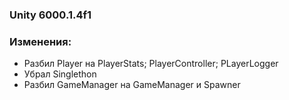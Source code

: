 ### Unity 6000.1.4f1
### Изменения:
* Разбил Player на PlayerStats; PlayerController; PLayerLogger
*  Убрал Singlethon
*  Разбил GameManager на GameManager и Spawner
